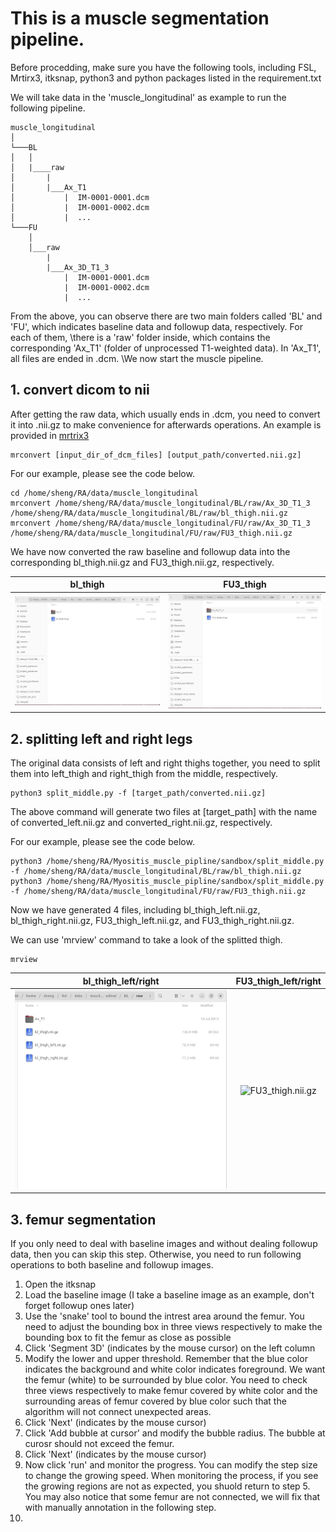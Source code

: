 # This is a muscle segmentation pipeline.

Before procedding, make sure you have the following tools, including FSL, Mrtirx3, itksnap, python3 and python packages listed in the requirement.txt

We will take data in the 'muscle_longitudinal' as example to run the following pipeline. 

```
muscle_longitudinal
│   
└───BL
│   │ 
│   |____raw
│       |        
│       |___Ax_T1
│           |  IM-0001-0001.dcm
│           |  IM-0001-0002.dcm
│           |  ...
└───FU
    │
    │___raw
        |
        |___Ax_3D_T1_3
            |  IM-0001-0001.dcm
            |  IM-0001-0002.dcm
            |  ...
```

From the above, you can observe there are two main folders called 'BL' and 'FU', which indicates baseline data and followup data, respectively. For each of them,
\there is a 'raw' folder inside, which contains the corresponding 'Ax_T1' (folder of unprocessed T1-weighted data). In 'Ax_T1', all files are ended in .dcm. 
\We now start the muscle pipeline.

## 1. convert dicom to nii

After getting the raw data, which usually ends in .dcm, you need to convert it into .nii.gz to make convenience for afterwards operations.
An example is provided in [mrtrix3](https://mrtrix.readthedocs.io/en/dev/tips_and_tricks/dicom_handling.html)

```
mrconvert [input_dir_of_dcm_files] [output_path/converted.nii.gz]
```

For our example, please see the code below.
```
cd /home/sheng/RA/data/muscle_longitudinal
mrconvert /home/sheng/RA/data/muscle_longitudinal/BL/raw/Ax_3D_T1_3  /home/sheng/RA/data/muscle_longitudinal/BL/raw/bl_thigh.nii.gz
mrconvert /home/sheng/RA/data/muscle_longitudinal/FU/raw/Ax_3D_T1_3  /home/sheng/RA/data/muscle_longitudinal/FU/raw/FU3_thigh.nii.gz
```

We have now converted the raw baseline and followup data into the corresponding bl_thigh.nii.gz and FU3_thigh.nii.gz, respectively.

bl_thigh            |  FU3_thigh
:-------------------------:|:-------------------------:
![bl_thigh.nii.gz](./imgs/step1/bl.png)  |  ![FU3_thigh.nii.gz](./imgs/step1/fu3.png)


## 2. splitting left and right legs

The original data consists of left and right thighs together, you need to split them into left_thigh and right_thigh from the middle, respectively.

```
python3 split_middle.py -f [target_path/converted.nii.gz]
```

The above command will generate two files at [target_path] with the name of converted_left.nii.gz and converted_right.nii.gz, respectively.

For our example, please see the code below.
```
python3 /home/sheng/RA/Myositis_muscle_pipline/sandbox/split_middle.py -f /home/sheng/RA/data/muscle_longitudinal/BL/raw/bl_thigh.nii.gz
python3 /home/sheng/RA/Myositis_muscle_pipline/sandbox/split_middle.py -f /home/sheng/RA/data/muscle_longitudinal/FU/raw/FU3_thigh.nii.gz
```

Now we have generated 4 files, including bl_thigh_left.nii.gz, bl_thigh_right.nii.gz, FU3_thigh_left.nii.gz, and FU3_thigh_right.nii.gz.

We can use 'mrview' command to take a look of the splitted thigh.

```
mrview
```

bl_thigh_left/right            |  FU3_thigh_left/right
:-------------------------:|:-------------------------:
![bl_thigh.nii.gz](./imgs/step2/bl_splitted.png)  |  ![FU3_thigh.nii.gz](./imgs/step1/fu_splitted.png)



## 3. femur segmentation

If you only need to deal with baseline images and without dealing followup data, then you can skip this step. Otherwise, you need to run following operations to both baseline and followup images.

1. Open the itksnap 
2. Load the baseline image  (I take a baseline image as an example, don't forget followup ones later)
3. Use the 'snake' tool to bound the intrest area around the femur. You need to adjust the bounding box in three views respectively to make the bounding box to fit the femur as close as possible
4. Click 'Segment 3D' (indicates by the mouse cursor) on the left column
5. Modify the lower and upper threshold. Remember that the blue color indicates the background and white color indicates foreground. We want the femur (white) to be surrounded by blue color.
You need to check three views respectively to make femur covered by white color and the surrounding areas of femur covered by blue color such that the algorithm will not connect unexpected areas.
6. Click 'Next' (indicates by the mouse cursor)
7. Click 'Add bubble at cursor' and modify the bubble radius. The bubble at curosr should not exceed the femur.
8. Click 'Next' (indicates by the mouse cursor)
9. Now click 'run' and monitor the progress. You can modify the step size to change the growing speed. When monitoring the process, if you see the growing regions are not as expected, you shuold return to step 5.
You may also notice that some femur are not connected, we will fix that with manually annotation in the following step.
10. 
